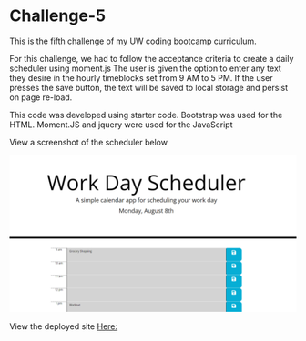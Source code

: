 # Challenge-5


This is the fifth challenge of my UW coding bootcamp curriculum.

For this challenge, we had to follow the acceptance criteria to create a daily scheduler using moment.js
The user is given the option to enter any text they desire in the hourly timeblocks set from 9 AM to 5 PM.
If the user presses the save button, the text will be saved to local storage and persist on page re-load.

This code was developed using starter code. Bootstrap was used for the HTML. Moment.JS and jquery were used for the JavaScript

View a screenshot of the scheduler below

![](./assets/images/demo.PNG)

View the deployed site [Here:](https://noahbrown26.github.io/Daily-Scheduler/)

